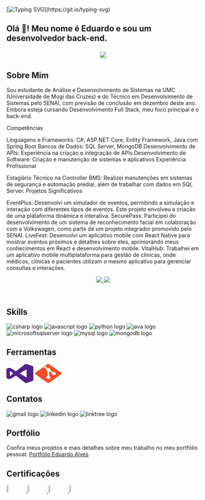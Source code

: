 [![Typing SVG](https://readme-typing-svg.demolab.com/?font=&weight=600&size=30&pause=1000&random=false&width=600&lines=Hello+There!!;Sejam+Bem+-+Vindos(a)+ao+meu+Perfil!)](https://git.io/typing-svg)
<h2 align="left">Olá 👋! Meu nome é Eduardo e sou um desenvolvedor back-end.</h2>

###

<div align="center">
  <img src="https://visitor-badge.laobi.icu/badge?page_id=edualvesgt.edualvesgt&" />
</div>

###
## Sobre Mim

Sou estudante de Análise e Desenvolvimento de Sistemas na UMC (Universidade de Mogi das Cruzes) e do Técnico em Desenvolvimento de Sistemas pelo SENAI, com previsão de conclusão em dezembro deste ano. Embora esteja cursando Desenvolvimento Full Stack, meu foco principal é o back-end.

Competências

Linguagens e Frameworks: C#, ASP.NET Core, Entity Framework, Java com Spring Boot
Bancos de Dados: SQL Server, MongoDB
Desenvolvimento de APIs: Experiência na criação e integração de APIs
Desenvolvimento de Software: Criação e manutenção de sistemas e aplicativos
Experiência Profissional

Estagiário Técnico na Controller BMS: Realizei manutenções em sistemas de segurança e automação predial, além de trabalhar com dados em SQL Server.
Projetos Significativos

EventPlus: Desenvolvi um simulador de eventos, permitindo a simulação e interação com diferentes tipos de eventos. Este projeto envolveu a criação de uma plataforma dinâmica e interativa.
SecurePass: Participei do desenvolvimento de um sistema de reconhecimento facial em colaboração com a Volkswagen, como parte de um projeto integrador promovido pelo SENAI.
LiveFest: Desenvolvi um aplicativo mobile com React Native para mostrar eventos próximos e detalhes sobre eles, aprimorando meus conhecimentos em React e desenvolvimento mobile.
VitalHub: Trabalhei em um aplicativo mobile multiplataforma para gestão de clínicas, onde médicos, clínicas e pacientes utilizam o mesmo aplicativo para gerenciar consultas e interações.


 <p align="center">
<a href="https://github.com/edualvesgt">
  <img height="180em" src="https://github-readme-stats-eight-theta.vercel.app/api?username=edualvesgt&show_icons=true&theme=algolia&include_all_commits=true&count_private=true"/>
  <img height="180em" src="https://github-readme-stats-eight-theta.vercel.app/api/top-langs/?username=edualvesgt&layout=compact&langs_count=8&theme=algolia&include_all_commits=true&count_private=true"/>
</a>
</p>
<div style="display: inline_block"><br>
 
## Skills
<div align="left">
  <img src="https://cdn.jsdelivr.net/gh/devicons/devicon/icons/csharp/csharp-original.svg" height="50" alt="csharp logo"  />
  
  <img src="https://cdn.jsdelivr.net/gh/devicons/devicon/icons/javascript/javascript-original.svg" height="50" alt="javascript logo"  />
  
<!--   <img src="https://cdn.jsdelivr.net/gh/devicons/devicon/icons/typescript/typescript-original.svg" height="30" alt="typescript logo"  />
  <img width="12" /> -->
  <img src="https://cdn.jsdelivr.net/gh/devicons/devicon/icons/python/python-original.svg" height="50" alt="python logo"  />
 
  <img src="https://cdn.jsdelivr.net/gh/devicons/devicon/icons/java/java-original.svg" height="50" alt="java logo"  />
  
  <img src="https://cdn.jsdelivr.net/gh/devicons/devicon/icons/microsoftsqlserver/microsoftsqlserver-plain.svg" height="50" alt="microsoftsqlserver logo"  />
  
  <img src="https://cdn.jsdelivr.net/gh/devicons/devicon/icons/mysql/mysql-original.svg" height="50" alt="mysql logo"  />
  
  <img src="https://cdn.jsdelivr.net/gh/devicons/devicon/icons/mongodb/mongodb-original.svg" height="50" alt="mongodb logo"  />
</div>

  ## Ferramentas
  <img align="center" alt="Dudu-VS" height="50" width="70" src="https://raw.githubusercontent.com/devicons/devicon/master/icons/visualstudio/visualstudio-plain.svg"> 
  <img align="center" alt="Dudu-GIT" height="50" width="70" src="https://raw.githubusercontent.com/devicons/devicon/master/icons/git/git-original.svg"> 
</div>



## Contatos

<div align="left">
  <a href="mailto:dudualvesgt27@gmail.com" style="text-decoration: none;">
    <img src="https://img.shields.io/static/v1?message=Gmail&logo=gmail&label=&color=D14836&logoColor=white&labelColor=&style=for-the-badge" height="35" alt="gmail logo" />
  </a>
  <a href="https://www.linkedin.com/in/eduardo-alves-ara%C3%BAjo-silva-7a20b61ba/" style="text-decoration: none;">
    <img src="https://img.shields.io/static/v1?message=LinkedIn&logo=linkedin&label=&color=0077B5&logoColor=white&labelColor=&style=for-the-badge" height="35" alt="linkedin logo" />
  </a>
  <a href="https://linktr.ee/edualvesgt" style="text-decoration: none;">
    <img src="https://img.shields.io/static/v1?message=Linktree&logo=linktree&label=&color=1de9b6&logoColor=white&labelColor=&style=for-the-badge" height="35" alt="linktree logo" />
  </a>
</div>

<!-- <img align="right" height="150" src="https://media1.tenor.com/m/Gb76y7UyVMwAAAAC/sigma.gif" /> -->

## Portfólio

Confira meus projetos e mais detalhes sobre meu trabalho no meu portfólio pessoal: [Portfólio Eduardo Alves](https://edualvesgt.github.io/Portfolio/)

## Certificações
 <a href="https://www.credly.com/earner/earned/badge/53512127-1b36-429c-8b3a-e96d38191f12">
  <img width="10%" height="10%"  src="https://images.credly.com/size/110x110/images/2a6251f2-737b-4bf6-9190-d77570cc76fc/CERT-Fundamentals-Power-Platform.png"/>
 </a>
  <a href="https://www.credly.com/earner/earned/badge/b04c5be7-f403-4b38-aa49-1b578a4d7073">
  <img width="10%" height="10%"  src="https://images.credly.com/size/340x340/images/4136ced8-75d5-4afb-8677-40b6236e2672/azure-ai-fundamentals-600x600.png"/>
 </a>
   <a href="https://www.credly.com/earner/earned/badge/313f6dfc-75ae-4b0d-9dd3-279b2e27af81">
  <img width="10%" height="10%"  src="https://images.credly.com/size/340x340/images/be8fcaeb-c769-4858-b567-ffaaa73ce8cf/image.png"/>
 </a>
  <a href="https://www.credly.com/earner/earned/badge/9ca34acf-b681-4b84-807a-bc9e00df5248">
  <img width="10%" height="10%"  src="https://images.credly.com/size/340x340/images/fc1352af-87fa-4947-ba54-398a0e63322e/security-compliance-and-identity-fundamentals-600x600.png"/>
 </a>
</div>

<br clear="both">

<!-- <img src="https://github.com/Platane/snk/raw/output/github-contribution-grid-snake.svg" alt="Snake animation" /> -->
